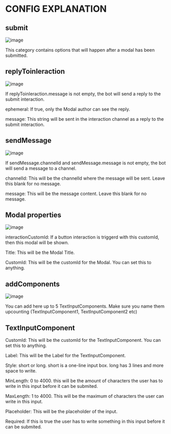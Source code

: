 # CONFIG EXPLANATION


## submit

![image](https://user-images.githubusercontent.com/55946112/162883098-36910246-707e-4376-b22c-d5e4ab130e54.png)



This category contains options that will happen after a modal has been submitted.

## replyToinIeraction

![image](https://user-images.githubusercontent.com/55946112/162878422-151491f4-dbe2-4121-a856-b443ecbf52a8.png)
 



If replyToinIeraction.message is not empty, the bot will send a reply to the submit interaction.

ephemeral: If true, only the Modal author can see the reply.

message: This string will be sent in the interaction channel as a reply to the submit interaction.


## sendMessage 

![image](https://user-images.githubusercontent.com/55946112/162878468-1cb60ea1-f026-48c0-a1c3-a77eb122b014.png)




If sendMessage.channelId and sendMessage.message is not empty, the bot will send a message to a channel.

channelId: This will be the channelId where the message will be sent. Leave this blank for no message.

message: This will be the message content. Leave this blank for no message.


## Modal properties
![image](https://user-images.githubusercontent.com/55946112/162880475-9281be9b-2a9a-4e09-888f-3be80620a989.png)





interactionCustomId: If a button interaction is triggerd with this customId, then this modal will be shown. 

Title: This will be the Modal Title.

CustomId: This will be the customId for the Modal. You can set this to anything.


## addComponents

![image](https://user-images.githubusercontent.com/55946112/162880498-76e024c3-f85c-4bd9-9c2d-037b6fccc654.png)




 You can add here up to 5 TextInputComponents. Make sure you name them upcounting (TextInputComponent1, TextInputComponent2 etc) 

## TextInputComponent


CustomId: This will be the customId for the TextInputComponent. You can set this to anything.

Label: This will be the Label for the TextInputComponent.

Style: short or long. short is a one-line input box. long has 3 lines and more space to write.

MinLength: 0 to 4000. this will be the amount of characters the user has to write in this input before it can be submited.

MaxLength: 1 to 4000. This will be the maximum of characters the user can write in this input.

Placeholder: This will be the placeholder of the input.

Required: If this is true the user has to write something in this input before it can be submited.
